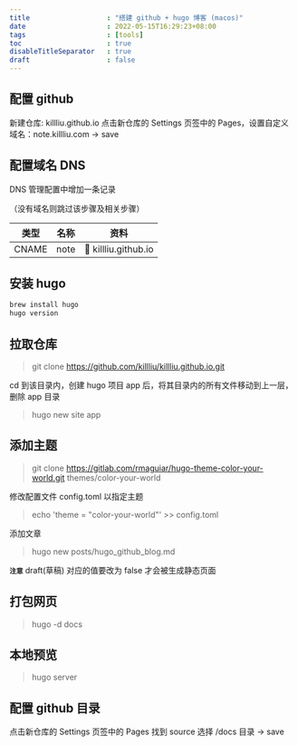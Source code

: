 ```yaml
---
title                   : "搭建 github + hugo 博客 (macos)"
date                    : 2022-05-15T16:29:23+08:00
tags                    : [tools]
toc                     : true
disableTitleSeparator   : true
draft                   : false
---
```


## 配置 github

新建仓库: killliu.github.io
点击新仓库的 Settings 页签中的 Pages，设置自定义域名：note.killliu.com -> save

## 配置域名 DNS

DNS 管理配置中增加一条记录

（没有域名则跳过该步骤及相关步骤）

|  类型  |  名称  |  资料  |
|  :----:  |  :----:  |  :----:  |
|  CNAME  |  note  |  :star2: killliu.github.io |

## 安装 hugo

```bash
brew install hugo
hugo version
```

## 拉取仓库

> git clone <https://github.com/killliu/killliu.github.io.git>

cd 到该目录内，创建 hugo 项目 app 后，将其目录内的所有文件移动到上一层，删除 app 目录

> hugo new site app

## 添加主题

> git clone <https://gitlab.com/rmaguiar/hugo-theme-color-your-world.git> themes/color-your-world

修改配置文件 config.toml 以指定主题

> echo 'theme = "color-your-world"' >> config.toml

添加文章
> hugo new posts/hugo_github_blog.md

**`注意`** draft(草稿) 对应的值要改为 false 才会被生成静态页面

## 打包网页

> hugo -d docs

## 本地预览

> hugo server

## 配置 github 目录

点击新仓库的 Settings 页签中的 Pages 找到 source 选择 /docs 目录 -> save
